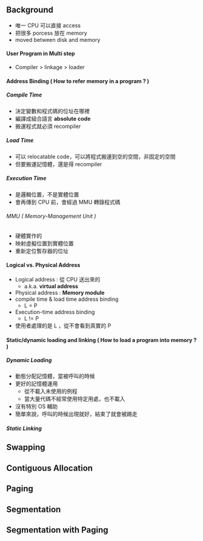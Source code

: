 ## Background 

+ 唯一 CPU 可以直接 access 
+ 把很多 porcess 放在 memory 
+ moved between disk and memory

#### User Program in Multi step
+ Compiler > linkage > loader

#### Address Binding ( How to refer memory in a program ? )
##### Compile Time
+ 決定變數和程式碼的位址在哪裡
+ 編譯成組合語言 **absolute code**
+ 搬運程式就必須 recompiler

##### Load Time
+ 可以 relocatable code，可以將程式搬運到空的空間，非固定的空間
+ 但要搬運記憶體，還是得 recompiler

##### Execution Time
+ 是邏輯位置，不是實體位置
+ 會再傳到 CPU 前，會經過 MMU 轉錄程式碼


###### MMU ( Memory-Management Unit )
+ 硬體實作的
+ 映射虛擬位置到實體位置
+ 重新定位暫存器的位址

#### Logical vs. Physical Address
+ Logical address : 從 CPU 送出來的
	+ a.k.a. **virtual address**
+ Physical address : **Memory module**
+ compile time & load time address binding 
	+ L = P
+ Execution-time address binding
	+ L != P
+ 使用者處理的是 L ，從不會看到真實的 P

#### Static/dynamic loading and linking ( How to load a program into memory ? )
##### Dynamic Loading
+ 動態分配記憶體，當被呼叫的時候
+ 更好的記憶體運用
	+ 從不載入未使用的例程
	+ 當大量代碼不經常使用特定用處，也不載入
+ 沒有特別 OS 輔助
+ 簡單來說，呼叫的時候出現就好，結束了就會被踢走

##### Static Linking 


## Swapping
## Contiguous Allocation
## Paging
## Segmentation
## Segmentation with Paging